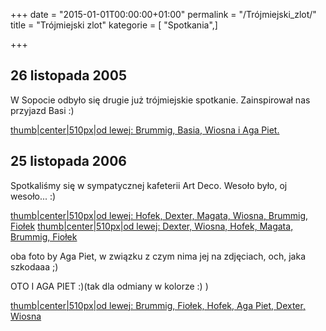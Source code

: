 +++
date = "2015-01-01T00:00:00+01:00"
permalink = "/Trójmiejski_zlot/"
title = "Trójmiejski zlot"
kategorie = [ "Spotkania",]

+++

26 listopada 2005
-----------------

W Sopocie odbyło się drugie już trójmiejskie spotkanie. Zainspirował nas przyjazd Basi :)

[thumb|center|510px|od lewej: Brummig, Basia, Wiosna i Aga Piet.](/Grafika:My02.jpg "wikilink")

25 listopada 2006
-----------------

Spotkaliśmy się w sympatycznej kafeterii Art Deco. Wesoło było, oj wesoło... :)

[thumb|center|510px|od lewej: Hofek, Dexter, Magata, Wiosna, Brummig, Fiołek](/Grafika:Azsowe1.jpg "wikilink") [thumb|center|510px|od lewej: Dexter, Wiosna, Hofek, Magata, Brummig, Fiołek](/Grafika:Azsowe2.jpg "wikilink")

oba foto by Aga Piet, w związku z czym nima jej na zdjęciach, och, jaka szkodaaa ;)

OTO I AGA PIET :)(tak dla odmiany w kolorze :) )

[thumb|center|510px|od lewej: Brummig, Fiołek, Hofek, Aga Piet, Dexter, Wiosna](/Grafika:art_deco.jpg "wikilink")
